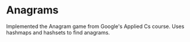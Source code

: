 # Anagrams
Implemented the Anagram game from Google's Applied Cs course. Uses hashmaps and hashsets to find anagrams.
